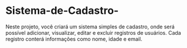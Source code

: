 # Sistema-de-Cadastro-
Neste projeto, você criará um sistema simples de cadastro, onde será possível adicionar, visualizar, editar e excluir registros de usuários.
Cada registro conterá informações como nome, idade e email.
